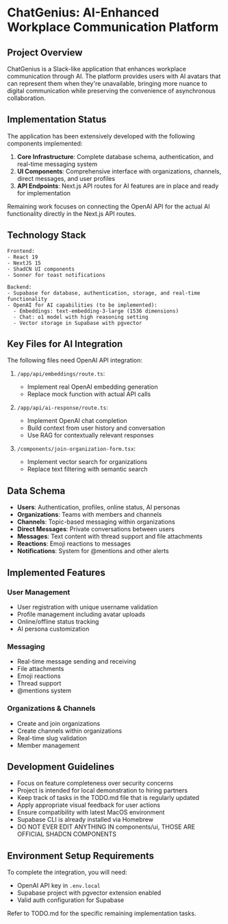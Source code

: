 # ChatGenius: AI-Enhanced Workplace Communication Platform

## Project Overview

ChatGenius is a Slack-like application that enhances workplace communication through AI. The platform provides users with AI avatars that can represent them when they're unavailable, bringing more nuance to digital communication while preserving the convenience of asynchronous collaboration.

## Implementation Status

The application has been extensively developed with the following components implemented:

1. **Core Infrastructure**: Complete database schema, authentication, and real-time messaging system
2. **UI Components**: Comprehensive interface with organizations, channels, direct messages, and user profiles
3. **API Endpoints**: Next.js API routes for AI features are in place and ready for implementation

Remaining work focuses on connecting the OpenAI API for the actual AI functionality directly in the Next.js API routes.

## Technology Stack

```
Frontend:
- React 19
- NextJS 15
- ShadCN UI components
- Sonner for toast notifications

Backend:
- Supabase for database, authentication, storage, and real-time functionality
- OpenAI for AI capabilities (to be implemented):
  - Embeddings: text-embedding-3-large (1536 dimensions)
  - Chat: o1 model with high reasoning setting
  - Vector storage in Supabase with pgvector
```

## Key Files for AI Integration

The following files need OpenAI API integration:

1. `/app/api/embeddings/route.ts`:

   - Implement real OpenAI embedding generation
   - Replace mock function with actual API calls

2. `/app/api/ai-response/route.ts`:

   - Implement OpenAI chat completion
   - Build context from user history and conversation
   - Use RAG for contextually relevant responses

3. `/components/join-organization-form.tsx`:
   - Implement vector search for organizations
   - Replace text filtering with semantic search

## Data Schema

- **Users**: Authentication, profiles, online status, AI personas
- **Organizations**: Teams with members and channels
- **Channels**: Topic-based messaging within organizations
- **Direct Messages**: Private conversations between users
- **Messages**: Text content with thread support and file attachments
- **Reactions**: Emoji reactions to messages
- **Notifications**: System for @mentions and other alerts

## Implemented Features

### User Management

- User registration with unique username validation
- Profile management including avatar uploads
- Online/offline status tracking
- AI persona customization

### Messaging

- Real-time message sending and receiving
- File attachments
- Emoji reactions
- Thread support
- @mentions system

### Organizations & Channels

- Create and join organizations
- Create channels within organizations
- Real-time slug validation
- Member management

## Development Guidelines

- Focus on feature completeness over security concerns
- Project is intended for local demonstration to hiring partners
- Keep track of tasks in the TODO.md file that is regularly updated
- Apply appropriate visual feedback for user actions
- Ensure compatibility with latest MacOS environment
- Supabase CLI is already installed via Homebrew
- DO NOT EVER EDIT ANYTHING IN components/ui, THOSE ARE OFFICIAL SHADCN COMPONENTS

## Environment Setup Requirements

To complete the integration, you will need:

- OpenAI API key in `.env.local`
- Supabase project with pgvector extension enabled
- Valid auth configuration for Supabase

Refer to TODO.md for the specific remaining implementation tasks.
